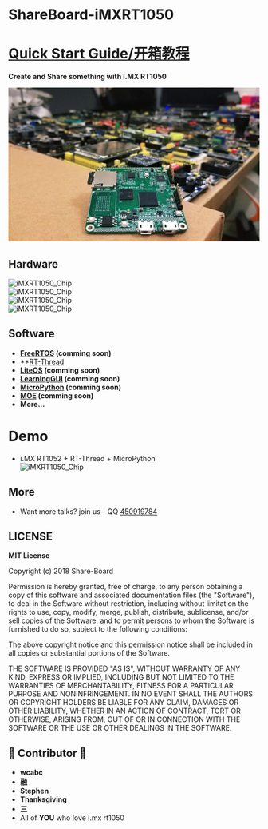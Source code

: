 # ShareBoard-iMXRT1050
# **[Quick Start Guide/开箱教程](https://github.com/Share-Board/ShareBoard-iMXRT1050/blob/master/Doc/Getting_Started_Guide.md)**
**Create and Share something with i.MX RT1050**   

![iMXRT1050_Chip](./Pic/ShareBoard_photo.png)        

## Hardware
![iMXRT1050_Chip](./Pic/ShareBoard-i.MXRT1050_REV3.pdf.jpg)   
![iMXRT1050_Chip](./Pic/ShareBoard-i.MXRT1050_REV3_Pcb2.jpg)   
![iMXRT1050_Chip](./Pic/PCB_Front.png)     
![iMXRT1050_Chip](./Pic/PCB_Back.png)   

## Software
- **[FreeRTOS](https://www.freertos.org/) (comming soon)**
- **[RT-Thread](https://github.com/RT-Thread/rt-thread)
- **[LiteOS](https://github.com/LITEOS/LiteOS_Kernel) (comming soon)**
- **[LearningGUI](http://www.learninggui.org/) (comming soon)**
- **[MicroPython](https://github.com/micropython/micropython) (comming soon)**
- **[MOE](https://github.com/ianhom/MOE) (comming soon)**
- **More...**

# Demo
- i.MX RT1052 + RT-Thread + MicroPython   
![iMXRT1050_Chip](./Pic/ShareBoard_rtt_mpy_demo.gif)   

## More
- Want more talks? join us - QQ [450919784](https://jq.qq.com/?_wv=1027&k=5NtfK5h)    

## LICENSE
**MIT License**

Copyright (c) 2018 Share-Board

Permission is hereby granted, free of charge, to any person obtaining a copy of this software and associated documentation files (the "Software"), to deal in the Software without restriction, including without limitation the rights to use, copy, modify, merge, publish, distribute, sublicense, and/or sell copies of the Software, and to permit persons to whom the Software is furnished to do so, subject to the following conditions:

The above copyright notice and this permission notice shall be included in all copies or substantial portions of the Software.

THE SOFTWARE IS PROVIDED "AS IS", WITHOUT WARRANTY OF ANY KIND, EXPRESS OR IMPLIED, INCLUDING BUT NOT LIMITED TO THE WARRANTIES OF MERCHANTABILITY, FITNESS FOR A PARTICULAR PURPOSE AND NONINFRINGEMENT. IN NO EVENT SHALL THE AUTHORS OR COPYRIGHT HOLDERS BE LIABLE FOR ANY CLAIM, DAMAGES OR OTHER LIABILITY, WHETHER IN AN ACTION OF CONTRACT, TORT OR OTHERWISE, ARISING FROM, OUT OF OR IN CONNECTION WITH THE SOFTWARE OR THE USE OR OTHER DEALINGS IN THE SOFTWARE.

## :tada: Contributor :tada:
- **wcabc**
- **融**
- **Stephen**
- **Thanksgiving**
- **三**
- All of **YOU** who love i.mx rt1050 
